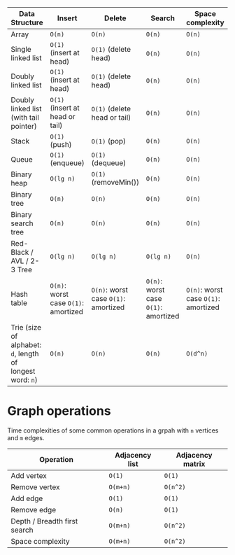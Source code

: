 | Data Structure  | Insert  | Delete  | Search  | Space complexity |
|---|---|---|---|---|
| Array  | `O(n)`  | `O(n)`  | `O(n)`  | `O(n)`  |
| Single linked list  | `O(1)` (insert at head) | `O(1)` (delete head)  | `O(n)`  | `O(n)`  |
| Doubly linked list  | `O(1)` (insert at head) | `O(1)` (delete head)  | `O(n)`  | `O(n)`  |
| Doubly linked list (with tail pointer)  | `O(1)` (insert at head or tail) | `O(1)` (delete head or tail)  | `O(n)`  | `O(n)`  |
| Stack  | `O(1)` (push)  | `O(1)` (pop) | `O(n)`  | `O(n)`  |
| Queue  | `O(1)` (enqueue)  | `O(1)` (dequeue) | `O(n)`  | `O(n)`  |
| Binary heap  | `O(lg n)`  | `O(1)` (removeMin()) | `O(n)`  | `O(n)`  |
| Binary tree  | `O(n)`  | `O(n)`  | `O(n)`  | `O(n)`  |
| Binary search tree  | `O(n)`  | `O(n)`  | `O(n)`  | `O(n)`  |
| Red-Black / AVL / 2-3 Tree  | `O(lg n)`  | `O(lg n)`  | `O(lg n)`  | `O(n)`  |
| Hash table  | `O(n)`: worst case `O(1)`: amortized  | `O(n)`: worst case `O(1)`: amortized  | `O(n)`: worst case `O(1)`: amortized  | `O(n)`: worst case `O(1)`: amortized  |
| Trie (size of alphabet: `d`, length of longest word: `n`)  | `O(n)`  | `O(n)`  | `O(n)`  | `O(d^n)`  |

# Graph operations

Time complexities of some common operations in a grpah with `n` vertices and `m` edges.

| Operation | Adjacency list | Adjacency matrix |
| --- | --- | --- |
| Add vertex | `O(1)` | `O(1)`|
| Remove vertex | `O(m+n)` | `O(n^2)` |
| Add edge | `O(1)` | `O(1)` |
| Remove edge | `O(n)` | `O(1)` |
| Depth / Breadth first search | `O(m+n)` | `O(n^2)` |
| Space complexity | `O(m+n)` | `O(n^2)` |
